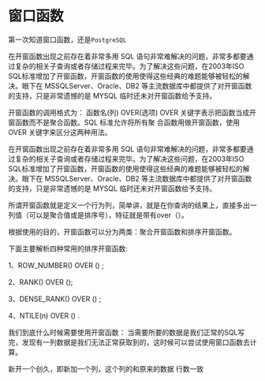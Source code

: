 # 窗口函数

第一次知道窗口函数，还是`PostgreSQL`

在开窗函数出现之前存在着非常多用 SQL 语句非常难解决的问题，非常多都要通过复杂的相关子查询或者存储过程来完毕。为了解决这些问题，在2003年ISO SQL标准增加了开窗函数，开窗函数的使用使得这些经典的难题能够被轻松的解决。眼下在 MSSQLServer、Oracle、DB2 等主流数据库中都提供了对开窗函数的支持，只是非常遗憾的是 MYSQL 临时还未对开窗函数给予支持。


开窗函数的调用格式为：
函数名(列) OVER(选项)
OVER 关键字表示把函数当成开窗函数而不是聚合函数。SQL 标准允许将所有聚
合函数用做开窗函数，使用OVER 关键字来区分这两种用法。





在开窗函数出现之前存在着非常多用 SQL 语句非常难解决的问题，非常多都要通过复杂的相关子查询或者存储过程来完毕。为了解决这些问题，在2003年ISO SQL标准增加了开窗函数，开窗函数的使用使得这些经典的难题能够被轻松的解决。眼下在 MSSQLServer、Oracle、DB2 等主流数据库中都提供了对开窗函数的支持，只是非常遗憾的是 MYSQL 临时还未对开窗函数给予支持。





 所谓开窗函数就是定义一个行为列，简单讲，就是在你查询的结果上，直接多出一列值（可以是聚合值或是排序号），特征就是带有over（）。



 根据使用的目的，开窗函数可以分为两类：聚合开窗函数和排序开窗函数。

  下面主要解析四种常用的排序开窗函数: 

   1、ROW_NUMBER() OVER () ;  

   2、RANK() OVER ();

   3、DENSE_RANK() OVER () ;

   4、NTILE(n) OVER () .





我们到底什么时候需要使用开窗函数： 当需要所要的数据是我们正常的SQL写完，发现有一列数据是我们无法正常获取到的，这时候可以尝试使用窗口函数去计算。



新开一个创久，即新加一个列，这个列的和原来的数据 行数一致